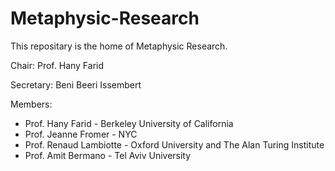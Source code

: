 # Metaphysic-Research
This repositary is the home of Metaphysic Research. 

Chair: Prof. Hany Farid 

Secretary: Beni Beeri Issembert

Members:
* Prof. Hany Farid - Berkeley University of California
* Prof. Jeanne Fromer - NYC
* Prof. Renaud Lambiotte - Oxford University and The Alan Turing Institute
* Prof. Amit Bermano - Tel Aviv University
